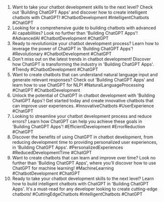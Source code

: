 1. Want to take your chatbot development skills to the next level? Check out 'Building ChatGPT Apps' and discover how to create intelligent chatbots with ChatGPT! #ChatbotDevelopment #IntelligentChatbots #ChatGPT
2. Looking for a comprehensive guide to building chatbots with advanced AI capabilities? Look no further than 'Building ChatGPT Apps'! #AdvancedAI #ChatbotDevelopment #ChatGPT
3. Ready to revolutionize your chatbot development process? Learn how to leverage the power of ChatGPT in 'Building ChatGPT Apps'! #Revolutionary #ChatbotDevelopment #ChatGPT
4. Don't miss out on the latest trends in chatbot development! Discover how ChatGPT is transforming the industry in 'Building ChatGPT Apps'. #Trendy #ChatbotDevelopment #ChatGPT
5. Want to create chatbots that can understand natural language input and generate relevant responses? Check out 'Building ChatGPT Apps' and learn how to use ChatGPT for NLP! #NaturalLanguageProcessing #ChatGPT #ChatbotDevelopment
6. Unlock the potential of ChatGPT in chatbot development with 'Building ChatGPT Apps'! Get started today and create innovative chatbots that can improve user experiences. #InnovativeChatbots #UserExperience #ChatGPT
7. Looking to streamline your chatbot development process and reduce errors? Learn how ChatGPT can help you achieve these goals in 'Building ChatGPT Apps'! #EfficientDevelopment #ErrorReduction #ChatGPT
8. Discover the benefits of using ChatGPT in chatbot development, from reducing development time to providing personalized user experiences, in 'Building ChatGPT Apps'. #PersonalizedExperiences #ReducedDevelopmentTime #ChatGPT
9. Want to create chatbots that can learn and improve over time? Look no further than 'Building ChatGPT Apps', where you'll discover how to use ChatGPT for machine learning! #MachineLearning #ChatbotDevelopment #ChatGPT
10. Ready to take your chatbot development skills to the next level? Learn how to build intelligent chatbots with ChatGPT in 'Building ChatGPT Apps'. It's a must-read for any developer looking to create cutting-edge chatbots! #CuttingEdgeChatbots #IntelligentChatbots #ChatGPT
